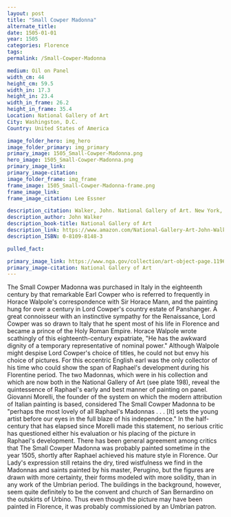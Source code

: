 ```yaml
---
layout: post
title: "Small Cowper Madonna"
alternate_title:
date: 1505-01-01
year: 1505
categories: Florence
tags:
permalink: /Small-Cowper-Madonna

medium: Oil on Panel
width_cm: 44
height_cm: 59.5
width_in: 17.3
height_in: 23.4
width_in_frame: 26.2
height_in_frame: 35.4
Location: National Gallery of Art
City: Washingston, D.C.
Country: United States of America

image_folder_hero: img_hero
image_folder_primary: img_primary
primary_image: 1505_Small-Cowper-Madonna.png
hero_image: 1505_Small-Cowper-Madonna.png
primary_image_link:
primary_image-citation:
image_folder_frame: img_frame
frame_image: 1505_Small-Cowper-Madonna-frame.png
frame_image_link:
frame_image_citation: Lee Essner

description_citation: Walker, John. National Gallery of Art. New York, Harry N. Abrams, Inc., 1995. Print. p174
description_author: John Walker
description_book-title: National Gallery of Art
description_link: https://www.amazon.com/National-Gallery-Art-John-Walker/dp/0810981483/ref=sr_1_1?ie=UTF8&qid=1538367982&sr=8-1&keywords=0810981483
description_ISBN: 0-8109-8148-3

pulled_fact:

primary_image_link: https://www.nga.gov/collection/art-object-page.1196.html
primary_image-citation: National Gallery of Art
---
```


The Small Cowper Madonna was purchased in Italy in the eighteenth century by that remarkable Earl Cowper who is referred to frequently in Horace Walpole's correspondence with Sir Horace Mann, and the painting hung for over a century in Lord Cowper's country estate of Panshanger. A great connoisseur with an instinc­tive sympathy for the Renaissance, Lord Cowper was so drawn to Italy that he spent most of his life in Florence and became a prince of the Holy Roman Empire. Horace Walpole wrote scathingly of this eighteenth-century expatriate, "He has the awkward dignity of a temporary representative of nominal power."
Although Walpole might despise Lord Cowper's choice of titles, he could not but envy his choice of pictures. For this eccentric English earl was the only collector of his time who could show the span of Raphael's development during his Florentine period. The two Madonnas, which were in his collection and which are now both in the National Gallery of Art (see plate 198), reveal the quintessence of Raphael's ear­ly and best manner of painting on panel. Giovanni Morelli, the founder of the sys­tem on which the modern attribution of Italian painting is based, considered The Small Cowper Madonna to be "perhaps the most lovely of all Raphael's Ma­donnas . . . [It] sets the young artist before our eyes in the full blaze of his inde­pendence." In the half-century that has elapsed since Morelli made this statement, no serious critic has questioned either his evaluation or his placing of the picture in Raphael's development. There has been general agreement among critics that The Small Cowper Madonna was probably painted sometime in the year 1505, shortly after Raphael achieved his mature style in Florence. Our Lady's expression still re­tains the dry, tired wistfulness we find in the Madonnas and saints painted by his master, Perugino, but the figures are drawn with more certainty, their forms mod­eled with more solidity, than in any work of the Umbrian period. The buildings in the background, however, seem quite definitely to be the convent and church of San Bernardino on the outskirts of Urbino. Thus even though the picture may have been painted in Florence, it was probably commissioned by an Umbrian patron.
